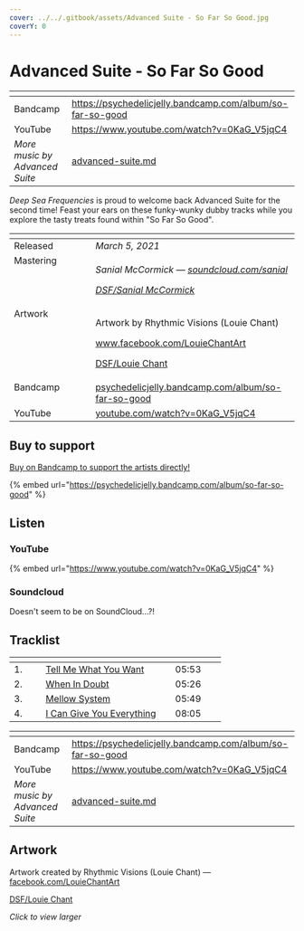 ```yaml
---
cover: ../../.gitbook/assets/Advanced Suite - So Far So Good.jpg
coverY: 0
---
```


# Advanced Suite - So Far So Good

<table data-view="cards"><thead><tr><th></th><th data-hidden data-card-target data-type="content-ref"></th></tr></thead><tbody><tr><td>Bandcamp</td><td><a href="https://psychedelicjelly.bandcamp.com/album/so-far-so-good">https://psychedelicjelly.bandcamp.com/album/so-far-so-good</a></td></tr><tr><td>YouTube</td><td><a href="https://www.youtube.com/watch?v=0KaG_V5jqC4">https://www.youtube.com/watch?v=0KaG_V5jqC4</a></td></tr><tr><td><em>More music by Advanced Suite</em></td><td><a href="../../artists/music/advanced-suite.md">advanced-suite.md</a></td></tr></tbody></table>

_Deep Sea Frequencies_ is proud to welcome back Advanced Suite for the second time! Feast your ears on these funky-wunky dubby tracks while you explore the tasty treats found within "So Far So Good".

<table data-header-hidden><thead><tr><th width="128" valign="top"></th><th></th></tr></thead><tbody><tr><td valign="top">Released</td><td><em>March 5, 2021</em></td></tr><tr><td valign="top">Mastering</td><td><p><em>Sanial McCormick —</em> <a href="https://soundcloud.com/sanial"><em>soundcloud.com/sanial</em></a> </p><p><a href="../../artists/mastering/sanial-mccormick.md"><em>DSF/Sanial McCormick</em></a> </p></td></tr><tr><td valign="top">Artwork</td><td><p>Artwork by Rhythmic Visions (Louie Chant) </p><p><a href="https://www.facebook.com/LouieChantArt">www.facebook.com/LouieChantArt</a> </p><p><a href="../../artists/graphic/rhythmic-visions-louie-chant.md">DSF/Louie Chant</a> </p></td></tr><tr><td valign="top">Bandcamp</td><td><a href="https://psychedelicjelly.bandcamp.com/album/so-far-so-good">psychedelicjelly.bandcamp.com/album/so-far-so-good</a></td></tr><tr><td valign="top">YouTube</td><td><a href="https://www.youtube.com/watch?v=0KaG_V5jqC4">youtube.com/watch?v=0KaG_V5jqC4</a></td></tr></tbody></table>

## Buy to support

[Buy on Bandcamp to support the artists directly!](https://psychedelicjelly.bandcamp.com/album/so-far-so-good)&#x20;

{% embed url="https://psychedelicjelly.bandcamp.com/album/so-far-so-good" %}

## Listen

### YouTube

{% embed url="https://www.youtube.com/watch?v=0KaG_V5jqC4" %}

### Soundcloud

Doesn't seem to be on SoundCloud...?!

## Tracklist

<table data-header-hidden><thead><tr><th width="40"></th><th width="213"></th><th width="73"></th></tr></thead><tbody><tr><td>1.</td><td><a href="https://psychedelicjelly.bandcamp.com/track/tell-me-what-you-want">Tell Me What You Want</a> </td><td>05:53</td></tr><tr><td>2.</td><td><a href="https://psychedelicjelly.bandcamp.com/track/when-in-doubt">When In Doubt</a> </td><td>05:26</td></tr><tr><td>3.</td><td><a href="https://psychedelicjelly.bandcamp.com/track/mellow-system">Mellow System</a> </td><td>05:49</td></tr><tr><td>4.</td><td><a href="https://psychedelicjelly.bandcamp.com/track/i-can-give-you-everything">I Can Give You Everything</a> </td><td>08:05</td></tr></tbody></table>

<table data-view="cards"><thead><tr><th></th><th data-hidden data-card-target data-type="content-ref"></th></tr></thead><tbody><tr><td>Bandcamp</td><td><a href="https://psychedelicjelly.bandcamp.com/album/so-far-so-good">https://psychedelicjelly.bandcamp.com/album/so-far-so-good</a></td></tr><tr><td>YouTube</td><td><a href="https://www.youtube.com/watch?v=0KaG_V5jqC4">https://www.youtube.com/watch?v=0KaG_V5jqC4</a></td></tr><tr><td><em>More music by Advanced Suite</em></td><td><a href="../../artists/music/advanced-suite.md">advanced-suite.md</a></td></tr></tbody></table>

## Artwork

Artwork created by Rhythmic Visions (Louie Chant) — [facebook.com/LouieChantArt](https://www.facebook.com/LouieChantArt)&#x20;

[DSF/Louie Chant](../../artists/graphic/rhythmic-visions-louie-chant.md)&#x20;

_Click to view larger_

<figure><img src="../../.gitbook/assets/Advanced Suite - So Far So Good.jpg" alt=""><figcaption></figcaption></figure>
